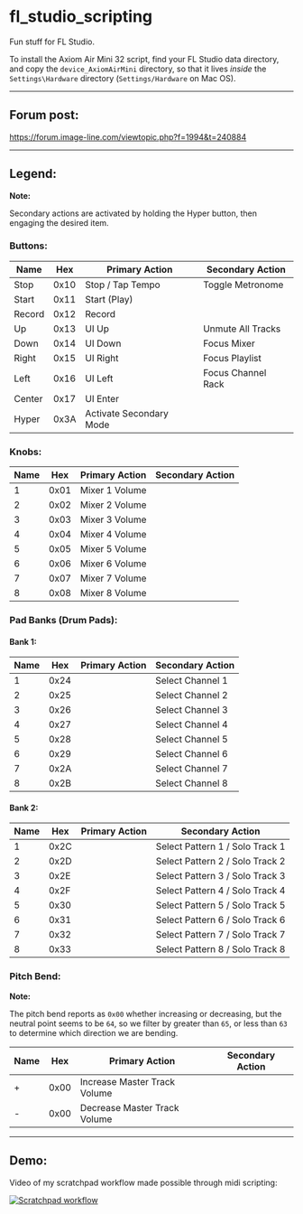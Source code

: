 # fl_studio_scripting

Fun stuff for FL Studio.

To install the Axiom Air Mini 32 script, find your FL Studio data directory, and copy the `device_AxiomAirMini` directory, so that it lives _inside_ the `Settings\Hardware` directory (`Settings/Hardware` on Mac OS).

---

## Forum post:

https://forum.image-line.com/viewtopic.php?f=1994&t=240884

---

## Legend:

**Note:**

Secondary actions are activated by holding the Hyper
button, then engaging the desired item.

### Buttons:

| Name   | Hex  | Primary Action          | Secondary Action   |
| ------ | ---- | ----------------------- | ------------------ |
| Stop   | 0x10 | Stop / Tap Tempo        | Toggle Metronome   |
| Start  | 0x11 | Start (Play)            |                    |
| Record | 0x12 | Record                  |                    |
| Up     | 0x13 | UI Up                   | Unmute All Tracks  |
| Down   | 0x14 | UI Down                 | Focus Mixer        |
| Right  | 0x15 | UI Right                | Focus Playlist     |
| Left   | 0x16 | UI Left                 | Focus Channel Rack |
| Center | 0x17 | UI Enter                |                    |
| Hyper  | 0x3A | Activate Secondary Mode |                    |

### Knobs:

| Name | Hex  | Primary Action | Secondary Action |
| ---- | ---- | -------------- | ---------------- |
| 1    | 0x01 | Mixer 1 Volume |                  |
| 2    | 0x02 | Mixer 2 Volume |                  |
| 3    | 0x03 | Mixer 3 Volume |                  |
| 4    | 0x04 | Mixer 4 Volume |                  |
| 5    | 0x05 | Mixer 5 Volume |                  |
| 6    | 0x06 | Mixer 6 Volume |                  |
| 7    | 0x07 | Mixer 7 Volume |                  |
| 8    | 0x08 | Mixer 8 Volume |                  |

### Pad Banks (Drum Pads):

#### Bank 1:

| Name | Hex  | Primary Action | Secondary Action |
| ---- | ---- | -------------- | ---------------- |
| 1    | 0x24 |                | Select Channel 1 |
| 2    | 0x25 |                | Select Channel 2 |
| 3    | 0x26 |                | Select Channel 3 |
| 4    | 0x27 |                | Select Channel 4 |
| 5    | 0x28 |                | Select Channel 5 |
| 6    | 0x29 |                | Select Channel 6 |
| 7    | 0x2A |                | Select Channel 7 |
| 8    | 0x2B |                | Select Channel 8 |

#### Bank 2:

| Name | Hex  | Primary Action | Secondary Action                |
| ---- | ---- | -------------- | ------------------------------- |
| 1    | 0x2C |                | Select Pattern 1 / Solo Track 1 |
| 2    | 0x2D |                | Select Pattern 2 / Solo Track 2 |
| 3    | 0x2E |                | Select Pattern 3 / Solo Track 3 |
| 4    | 0x2F |                | Select Pattern 4 / Solo Track 4 |
| 5    | 0x30 |                | Select Pattern 5 / Solo Track 5 |
| 6    | 0x31 |                | Select Pattern 6 / Solo Track 6 |
| 7    | 0x32 |                | Select Pattern 7 / Solo Track 7 |
| 8    | 0x33 |                | Select Pattern 8 / Solo Track 8 |

### Pitch Bend:

**Note:**

The pitch bend reports as `0x00` whether increasing or decreasing, but the
neutral point seems to be `64`, so we filter by greater than `65`,
or less than `63` to determine which direction we are bending.

| Name | Hex  | Primary Action               | Secondary Action |
| ---- | ---- | ---------------------------- | ---------------- |
| +    | 0x00 | Increase Master Track Volume |                  |
| -    | 0x00 | Decrease Master Track Volume |                  |

---

## Demo:

Video of my scratchpad workflow made possible through midi scripting:

[![Scratchpad workflow](https://img.youtube.com/vi/VGsCKOv_wKg/0.jpg)](https://www.youtube.com/watch?v=VGsCKOv_wKg)
